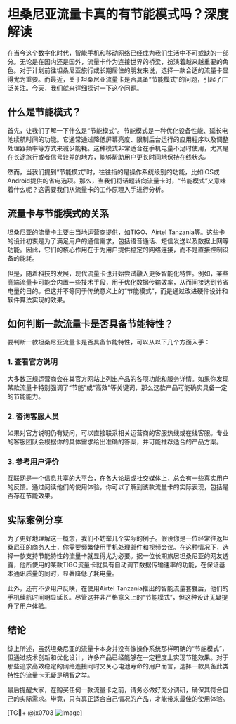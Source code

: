 # 坦桑尼亚流量卡真的有节能模式吗？深度解读

在当今这个数字化时代，智能手机和移动网络已经成为我们生活中不可或缺的一部分。无论是在国内还是国外，流量卡作为连接世界的桥梁，扮演着越来越重要的角色。对于计划前往坦桑尼亚旅行或长期居住的朋友来说，选择一款合适的流量卡显得尤为重要。而最近，关于坦桑尼亚流量卡是否具备“节能模式”的问题，引起了广泛关注。今天，我们就来详细探讨一下这个问题。

## 什么是节能模式？

首先，让我们了解一下什么是“节能模式”。节能模式是一种优化设备性能、延长电池续航时间的功能。它通常通过降低屏幕亮度、限制后台运行的应用程序以及调整处理器频率等方式来减少能耗。这种模式非常适合在手机电量不足时使用，尤其是在长途旅行或者信号较差的地方，能够帮助用户更长时间地保持在线状态。

然而，当我们提到“节能模式”时，往往指的是操作系统级别的功能，比如iOS或Android提供的省电选项。那么，当我们将话题转向流量卡时，“节能模式”又意味着什么呢？这需要我们从流量卡的工作原理入手进行分析。

## 流量卡与节能模式的关系

坦桑尼亚的流量卡主要由当地运营商提供，如TIGO、Airtel Tanzania等。这些卡的设计初衷是为了满足用户的通信需求，包括语音通话、短信发送以及数据上网等功能。因此，它们的核心作用在于为用户提供稳定的网络连接，而不是直接控制设备的能耗。

但是，随着科技的发展，现代流量卡也开始尝试融入更多智能化特性。例如，某些高端流量卡可能会内置一些技术手段，用于优化数据传输效率，从而间接达到节省电量的目的。但这并不等同于传统意义上的“节能模式”，而是通过改进硬件设计和软件算法实现的效果。

## 如何判断一款流量卡是否具备节能特性？

要判断一款坦桑尼亚流量卡是否具备节能特性，可以从以下几个方面入手：

### 1. **查看官方说明**
大多数正规运营商会在其官方网站上列出产品的各项功能和服务详情。如果你发现某款流量卡特别强调了“节能”或“高效”等关键词，那么这款产品可能确实具备一定的节能能力。

### 2. **咨询客服人员**
如果对官方说明仍有疑问，可以直接联系相关运营商的客服热线或在线客服。专业的客服团队会根据你的具体需求给出准确的答案，并可能推荐适合的产品方案。

### 3. **参考用户评价**
互联网是一个信息共享的大平台，在各大论坛或社交媒体上，总会有一些真实用户的反馈。通过阅读他们的使用体验，你可以了解到该款流量卡的实际表现，包括是否存在节能效果。

## 实际案例分享

为了更好地理解这一概念，我们不妨举几个实际的例子。假设你是一位经常往返坦桑尼亚的商务人士，你需要频繁使用手机处理邮件和视频会议。在这种情况下，选择一款支持节能特性的流量卡就显得尤为必要。据一位长期旅居坦桑尼亚的网友透露，他所使用的某款TIGO流量卡就具有自动调节数据传输速率的功能，在保证基本通讯质量的同时，显著降低了耗电量。

此外，还有不少用户反映，在使用Airtel Tanzania推出的智能流量套餐后，他们的手机续航时间明显延长。尽管这并非严格意义上的“节能模式”，但这种设计无疑提升了用户体验。

## 结论

综上所述，虽然坦桑尼亚的流量卡本身并没有像操作系统那样明确的“节能模式”，但通过技术创新和优化设计，许多产品已经能够在一定程度上实现节能效果。对于那些追求高效稳定的网络连接同时又关心电池寿命的用户而言，选择一款具备此类特性的流量卡无疑是明智之举。

最后提醒大家，在购买任何一款流量卡之前，请务必做好充分调研，确保其符合自己的实际需求。毕竟，只有真正适合自己情况的产品，才能带来最佳的使用体验。

[TG💪+ @jx0703 ![Image](https://github.com/user-attachments/assets/dbca1d08-cadb-493c-b0ec-ad6f7a83f270)]